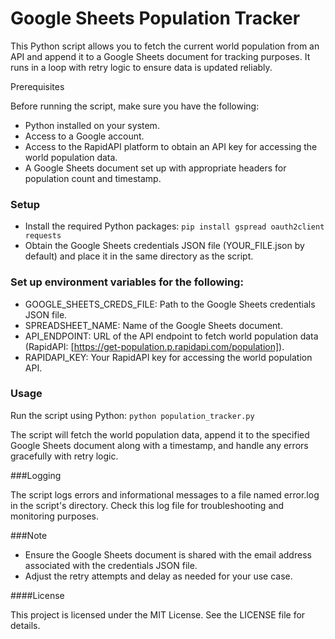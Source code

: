 # Google Sheets Population Tracker

This Python script allows you to fetch the current world population from an API and append it to a Google Sheets document for tracking purposes. It runs in a loop with retry logic to ensure data is updated reliably.

Prerequisites

Before running the script, make sure you have the following:

- Python installed on your system.
- Access to a Google account.
- Access to the RapidAPI platform to obtain an API key for accessing the world population data.
- A Google Sheets document set up with appropriate headers for population count and timestamp.

### Setup

- Install the required Python packages:
`pip install gspread oauth2client requests`
- Obtain the Google Sheets credentials JSON file (YOUR_FILE.json by default) and place it in the same directory as the script.

### Set up environment variables for the following:

- GOOGLE_SHEETS_CREDS_FILE: Path to the Google Sheets credentials JSON file.
- SPREADSHEET_NAME: Name of the Google Sheets document.
- API_ENDPOINT: URL of the API endpoint to fetch world population data (RapidAPI: [https://get-population.p.rapidapi.com/population]).
- RAPIDAPI_KEY: Your RapidAPI key for accessing the world population API.

### Usage
Run the script using Python:
`python population_tracker.py`

The script will fetch the world population data, append it to the specified Google Sheets document along with a timestamp, and handle any errors gracefully with retry logic.

###Logging

The script logs errors and informational messages to a file named error.log in the script's directory. Check this log file for troubleshooting and monitoring purposes.

###Note

- Ensure the Google Sheets document is shared with the email address associated with the credentials JSON file.
- Adjust the retry attempts and delay as needed for your use case.

####License

This project is licensed under the MIT License. See the LICENSE file for details.
